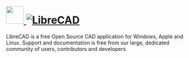 # [<img src="https://cdn.jsdelivr.net/gh/chocolatey-community/chocolatey-coreteampackages@edba4a5849ff756e767cba86641bea97ff5721fe/icons/librecad.svg" height="48" width="48" /> ![LibreCAD](https://img.shields.io/chocolatey/v/librecad.svg?label=LibreCAD&style=for-the-badge)](https://chocolatey.org/packages/librecad)


LibreCAD is a free Open Source CAD application for Windows, Apple and Linux. Support and documentation is free from our large, dedicated community of users, contributors and developers.

